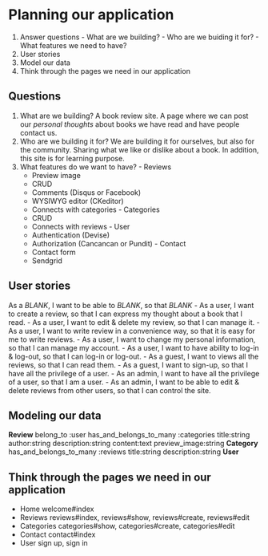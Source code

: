# Planning our application
  1. Answer questions
    - What are we building?
    - Who are we buiding it for?
    - What features we need to have?
  2. User stories
  3. Model our data
  4. Think through the pages we need in our application

## Questions
  1. What are we building? A book review site. A page where we can post our *personal thoughts* about books we have read and have people contact us.
  2. Who are we building it for? We are building it for ourselves, but also for the community. Sharing what we like or dislike about a book. In addition, this site is for learning purpose.
  3. What features do we want to have?
    - Reviews
      - Preview image
      - CRUD
      - Comments (Disqus or Facebook)
      - WYSIWYG editor (CKeditor)
      - Connects with categories
    - Categories
      - CRUD
      - Connects with reviews
    - User
      - Authentication (Devise)
      - Authorization (Cancancan or Pundit)
    - Contact
      - Contact form
      - Sendgrid

## User stories
  As a *BLANK*, I want to be able to *BLANK*, so that *BLANK*
    - As a user, I want to create a review, so that I can express my thought about a book that I read.
    - As a user, I want to edit & delete my review, so that I can manage it.
    - As a user, I want to write review in a convenience way, so that it is easy for me to write reviews.
    - As a user, I want to change my personal information, so that I can manage my account.
    - As a user, I want to have ability to log-in & log-out, so that I can log-in or log-out.
    - As a guest, I want to views all the reviews, so that I can read them.
    - As a guest, I want to sign-up, so that I have all the privilege of a user.
    - As an admin, I want to have all the privilege of a user, so that I am a user.
    - As an admin, I want to be able to edit & delete reviews from other users, so that I can control the site.
    
## Modeling our data
  **Review**
    belong_to :user
    has_and_belongs_to_many :categories
    title:string
    author:string
    description:string
    content:text
    preview_image:string
  **Category**
    has_and_belongs_to_many :reviews
    title:string
    description:string
  **User**
  
##  Think through the pages we need in our application

  - Home welcome#index
  - Reviews reviews#index, reviews#show, reviews#create, reviews#edit
  - Categories categories#show, categories#create, categories#edit
  - Contact contact#index
  - User sign up, sign in